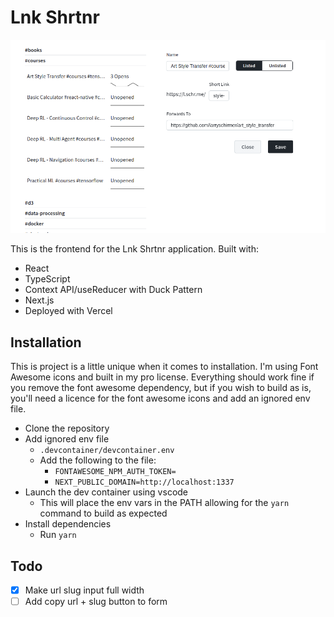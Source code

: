 # Lnk Shrtnr

![Desktop layout](https://raw.githubusercontent.com/larryschirmer/shortlink-url/main/documentation/desktop-example.png)

This is the frontend for the Lnk Shrtnr application. Built with:

- React
- TypeScript
- Context API/useReducer with Duck Pattern
- Next.js
- Deployed with Vercel

## Installation

This is project is a little unique when it comes to installation. I'm using Font Awesome icons and built in my pro license. Everything should work fine if you remove the font awesome dependency, but if you wish to build as is, you'll need a licence for the font awesome icons and add an ignored env file.

- Clone the repository
- Add ignored env file
  - `.devcontainer/devcontainer.env`
  - Add the following to the file:
    - `FONTAWESOME_NPM_AUTH_TOKEN=`
    - `NEXT_PUBLIC_DOMAIN=http://localhost:1337`
- Launch the dev container using vscode
  - This will place the env vars in the PATH allowing for the `yarn` command to build as expected
- Install dependencies
  - Run `yarn`

## Todo

- [x] Make url slug input full width
- [ ] Add copy url + slug button to form
